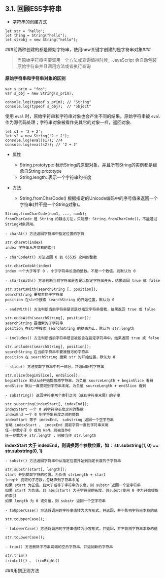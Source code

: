 ## 3.1. 回顾ES5字符串
- 字符串的创建方式
```
let str = 'hello';
let thing = String("hello");
let strobj = new String("hello");
```
###前两种创建的都是原始字符串，使用new关键字创建的是字符串对象###
> 当原始字符串需要调用一个方法或查询值得时候，JavaScript 会自动包装原始字符串并且调用方法或者执行查询

#### 原始字符串和字符串对象的区别
```
var s_prim = "foo";
var s_obj = new String(s_prim);

console.log(typeof s_prim); // "String"
console.log(typeof s_obj);	// "object"
```
使用 `eval` 时，原始字符串和字符串对象也会产生不同的结果。原始字符串被 `eval` 作为源代码处理；字符串对象被看作先其它的对象一样，返回对象.

```
let s1 = '2 + 2';
let s2 = new String("2 + 2");
console.log(eval(s1)); //4
console.log(eval(s2)); // '2 + 2'
```

- 属性   
	- String.prototype: 标示String的原型对象，并且所有String的实例都是继承自String.prototype
	- String.length: 表示一个字符串的长度

- 方法   
	- String.fromCharCode() 根据指定的Unicode编码中的序号值来返回一个字符串(并不是一个String对象)。
```
String.fromCharCode(num1, ..., numN);
fromCharCode 是 String 的静态方法，只能想: String.fromCharCode()，不能通过String对象调用。
```

	- charAt() 方法返回字符串中指定位置的字符
```
str.charAt(index)
index 字符串从左向右的索引
```

	- charCodeAt() 方法返回 0 到 65535 之间的整数
```
str.charCodeAt(index)
index 一个大于等于 0 ，小于字符串长度的整数。不是一个数值，则默认为 0
```

	- startsWith() 方法判断当前字符串是否是以指定字符串开头，结果返回 true 或 false
```
str.startsWith(searchString [, position]);
searchString 要搜索的子字符串
position 在str中搜索 searchString 的开始位置，默认为 0
```

	- endsWith() 方法判断当前字符串是否是以指定字符串借我，结果返回 true 或 false
```
str.endsWith(searchString[, position]);
searchString 要搜索的子字符串
position 在str中搜索 searchString 的结束为止，默认为 str.length
```

	- includes() 方法判断当前字符串是否被包含在指定字符串中，结果返回 true 或 false
```
str.includes(searchString[, position]);
searchString 在当前字符串中要被搜寻的字符串
position 在 searchString 搜索 str 的开始位置，默认为 0
```

	- slice() 方法提取字符串中的一部分，并返回新的字符串
```
str.slice(beginSlice[, endSlice]);
beginSlice 默认从0开始提取原字符串。为负值 sourceLength + beginSlice 看待
endSlice 默认一直提取到字符串末尾，为负值 sourceLength + endSlice 看到
```

	- substring() 返回字符串两个索引之间（或到字符串末尾）的子串
```
str.substring(indexStart[, indexEnd]);
indexStart 一个 0 到字符串长度之间的整数
indexEnd 一个 0 到字符串长度之间的整数
indexStart 等于 indexEnd， substring 返回一个空字符串
省略 indexStart 、 indexEnd 提取字符一直到字符串末尾
任一参数小于 0 或为 NaN，则被当作0
任一参数大于 str.length ，则被当作 str.length
```
**indexStart 大于 indexEnd，则调换两个参数位置，如： str.substring(1, 0) == str.substring(0, 1)**

	- substr() 方法返回字符串中从指定位置开始到指定长度的子字符串
```
str.substr(start[, length]);
start 开始提取字符的位置。为负值 strLength + start 
length 提取的字符数，忽略直到字符串末尾
如果 start 为正值，且大于或等于字符串的长度，则 substr 返回一个空字符串
如果 start 为负值，且 abs(start) 大于字符串的长度，则substr使用 0 作为开始提取的索引
如果 length 为 0 或负值，则 substr 返回一个空字符串
```

	- toUpperCase() 方法将调用的字符串值转为大写形式，并返回，并不影响字符串本身的值
```
str.toUpperCase();
```

	- toLowerCase() 方法将调用的字符串值转为小写形式，并返回，并不影响字符串本身的值
```
str.toLowerCase();
```

	- trim() 方法删除字符串两端的空白字符串，并返回新的字符串
```
str.trim()
trimLeft() 、 trimRight()
```

###用到正则方法